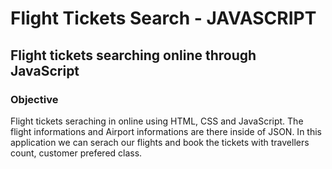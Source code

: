 # Flight Tickets Search - JAVASCRIPT
<h2>Flight tickets searching online through JavaScript</h2>
<h3>Objective</h3>
<p>Flight tickets seraching in online using HTML, CSS and JavaScript. The flight informations and 
Airport informations are there inside of JSON. In this application we can serach our flights and book the tickets with travellers count,
customer prefered class.</p>
